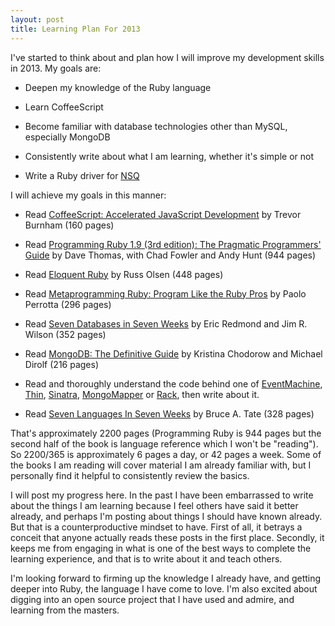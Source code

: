 ```yaml
---
layout: post
title: Learning Plan For 2013
---
```

<p>I've started to think about and plan how I will improve my development skills in 2013. My goals are:</p>
<ul>
 <li><p>Deepen my knowledge of the Ruby language</p></li>
 <li><p>Learn CoffeeScript</p></li>
 <li><p>Become familiar with database technologies other than MySQL, especially MongoDB</p></li>
 <li><p>Consistently write about what I am learning, whether it's simple or not</p></li>
 <li><p>Write a Ruby driver for <a href="https://github.com/bitly/nsq">NSQ</a></p></li>
</ul>

<p>I will achieve my goals in this manner:</p>
<ul>
  <li><p>Read <a href="http://pragprog.com/book/tbcoffee/coffeescript">CoffeeScript: Accelerated JavaScript Development</a> by Trevor Burnham (160 pages)</p></li>
  <li><p>Read <a href="http://pragprog.com/book/ruby3/programming-ruby-1-9">Programming Ruby 1.9 (3rd edition): The Pragmatic Programmers' Guide</a> by Dave Thomas, with Chad Fowler and Andy Hunt (944 pages)</p></li>
  <li><p>Read <a href="http://www.amazon.com/Eloquent-Ruby-Addison-Wesley-Professional/dp/0321584104">Eloquent Ruby</a> by Russ Olsen (448 pages)</p></li>
  <li><p>Read <a href="http://pragprog.com/book/ppmetr/metaprogramming-ruby">Metaprogramming Ruby: Program Like the Ruby Pros</a> by Paolo Perrotta (296 pages)</p></li>
  <li><p>Read <a href="http://pragprog.com/book/rwdata/seven-databases-in-seven-weeks">Seven Databases in Seven Weeks</a> by Eric Redmond and Jim R. Wilson (352 pages)</p></li>
  <li><p>Read <a href="http://www.amazon.com/MongoDB-Definitive-Guide-Kristina-Chodorow/dp/1449381561/">MongoDB: The Definitive Guide</a> by Kristina Chodorow and Michael Dirolf (216 pages)</p></li>
  <li><p>Read and thoroughly understand the code behind one of <a href="http://rubyeventmachine.com/">EventMachine</a>, <a href="https://github.com/macournoyer/thin">Thin</a>, <a href="http://www.sinatrarb.com/">Sinatra</a>, <a href="http://mongomapper.com/">MongoMapper</a> or <a href="http://rack.github.com/">Rack</a>, then write about it.</p></li>
  <li><p>Read <a href="http://pragprog.com/book/btlang/seven-languages-in-seven-weeks">Seven Languages In Seven Weeks</a> by Bruce A. Tate (328 pages)</p></li>
</ul>

<p>That's approximately 2200 pages (Programming Ruby is 944 pages but the second half of the book is language reference which I won't be "reading").  So 2200/365 is approximately 6 pages a day, or 42 pages a week.  Some of the books I am reading will cover material I am already familiar with, but I personally find it helpful to consistently review the basics.</p>

<p>I will post my progress here.  In the past I have been embarrassed to write about the things I am learning because I feel others have said it better already, and perhaps I'm posting about things I should have known already.  But that is a counterproductive mindset to have.  First of all, it betrays a conceit that anyone actually reads these posts in the first place.  Secondly, it keeps me from engaging in what is one of the best ways to complete the learning experience, and that is to write about it and teach others.</p>

<p>I'm looking forward to firming up the knowledge I already have, and getting deeper into Ruby, the language I have come to love.  I'm also excited about digging into an open source project that I have used and admire, and learning from the masters.</p>